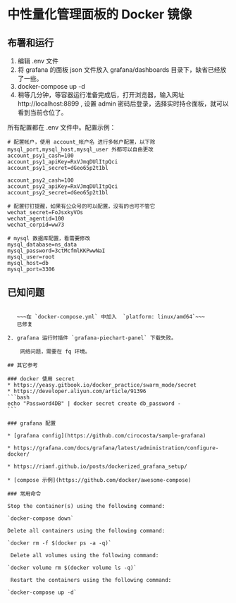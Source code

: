 # 中性量化管理面板的 Docker 镜像

## 布署和运行

1. 编辑 .env 文件
2. 将 grafana 的面板 json 文件放入 grafana/dashboards 目录下，缺省已经放了一些。
3. docker-compose up -d 
4. 稍等几分钟，等容器运行准备完成后，打开浏览器，输入网址 http://localhost:8899 , 设置 admin 密码后登录，选择实时持仓面板，就可以看到当前仓位了。

所有配置都在 .env 文件中。配置示例：
```
# 配置帐户，使用 account_帐户名 进行多帐户配置，以下除 mysql_port,mysql_host,mysql_user 外都可以自由更改
account_psy1_cash=100
account_psy1_apiKey=RxVJmqDUlItpQci
account_psy1_secret=dGeo65p2t1bl

account_psy2_cash=100
account_psy2_apiKey=RxVJmqDUlItpQci
account_psy2_secret=dGeo65p2t1bl

# 配置钉钉提醒，如果有公众号的可以配置，没有的也可不管它
wechat_secret=FoJsxkyVOs
wechat_agentid=100
wechat_corpid=ww73

# mysql 数据库配置，看需要修改
mysql_database=ns_data
mysql_password=3ctMcfmlKKPwwNaI
mysql_user=root
mysql_host=db
mysql_port=3306
```

## 已知问题

~~~1. macOs M1 mysql 镜像问题。~~~

   ~~~在 `docker-compose.yml` 中加入  `platform: linux/amd64`~~~
   已修复

2. grafana 运行时插件 `grafana-piechart-panel` 下载失败。
   
    网络问题，需要在 fq 环境。

## 其它参考

### docker 使用 secret
* https://yeasy.gitbook.io/docker_practice/swarm_mode/secret
* https://developer.aliyun.com/article/91396
```bash
echo "Password4DB" | docker secret create db_password -
```

### grafana 配置

* [grafana config](https://github.com/cirocosta/sample-grafana)

* https://grafana.com/docs/grafana/latest/administration/configure-docker/

* https://riamf.github.io/posts/dockerized_grafana_setup/

* [compose 示例](https://github.com/docker/awesome-compose)

### 常用命令

Stop the container(s) using the following command:

`docker-compose down`

Delete all containers using the following command:

`docker rm -f $(docker ps -a -q)`

 Delete all volumes using the following command:

`docker volume rm $(docker volume ls -q)`

 Restart the containers using the following command:

`docker-compose up -d`